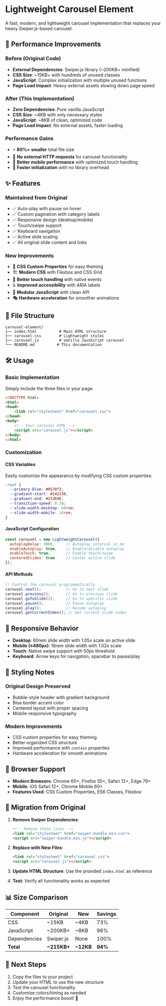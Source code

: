 # Lightweight Carousel Element

A fast, modern, and lightweight carousel implementation that replaces your heavy Swiper.js-based carousel.

## 🚀 Performance Improvements

### Before (Original Code)
- **External Dependencies**: Swiper.js library (~200KB+ minified)
- **CSS Size**: ~15KB+ with hundreds of unused classes
- **JavaScript**: Complex initialization with multiple unused functions
- **Page Load Impact**: Heavy external assets slowing down page speed

### After (This Implementation)
- **Zero Dependencies**: Pure vanilla JavaScript
- **CSS Size**: ~4KB with only necessary styles
- **JavaScript**: ~8KB of clean, optimized code
- **Page Load Impact**: No external assets, faster loading

### Performance Gains
- ⚡ **80%+ smaller** total file size
- 🔄 **No external HTTP requests** for carousel functionality
- 📱 **Better mobile performance** with optimized touch handling
- 🎯 **Faster initialization** with no library overhead

## ✨ Features

### Maintained from Original
- ✅ Auto-play with pause on hover
- ✅ Custom pagination with category labels
- ✅ Responsive design (desktop/mobile)
- ✅ Touch/swipe support
- ✅ Keyboard navigation
- ✅ Active slide scaling
- ✅ All original slide content and links

### New Improvements
- 🎨 **CSS Custom Properties** for easy theming
- 🏗️ **Modern CSS** with Flexbox and CSS Grid
- 📱 **Better touch handling** with native events
- ♿ **Improved accessibility** with ARIA labels
- 🔧 **Modular JavaScript** with clean API
- 🎭 **Hardware acceleration** for smoother animations

## 📁 File Structure

```
carousel-element/
├── index.html          # Main HTML structure
├── carousel.css        # Lightweight styles
├── carousel.js         # Vanilla JavaScript carousel
└── README.md          # This documentation
```

## 🛠️ Usage

### Basic Implementation
Simply include the three files in your page:

```html
<!DOCTYPE html>
<html>
<head>
    <link rel="stylesheet" href="carousel.css">
</head>
<body>
    <!-- Your carousel HTML -->
    <script src="carousel.js"></script>
</body>
</html>
```

### Customization

#### CSS Variables
Easily customize the appearance by modifying CSS custom properties:

```css
:root {
  --primary-blue: #0570f3;
  --gradient-start: #142336;
  --gradient-end: #23364E;
  --transition-speed: 0.3s;
  --slide-width-desktop: 60rem;
  --slide-width-mobile: 16rem;
}
```

#### JavaScript Configuration
```javascript
const carousel = new LightweightCarousel({
  autoplayDelay: 3000,     // Autoplay interval in ms
  enableAutoplay: true,    // Enable/disable autoplay
  enableTouch: true,       // Enable touch/swipe
  centeredSlides: true     // Center active slide
});
```

#### API Methods
```javascript
// Control the carousel programmatically
carousel.next();           // Go to next slide
carousel.previous();       // Go to previous slide
carousel.goToSlide(2);     // Go to specific slide
carousel.pause();          // Pause autoplay
carousel.play();           // Resume autoplay
carousel.getCurrentIndex(); // Get current slide index
```

## 📱 Responsive Behavior

- **Desktop**: 60rem slide width with 1.05x scale on active slide
- **Mobile (≤480px)**: 16rem slide width with 1.02x scale
- **Touch**: Native swipe support with 50px threshold
- **Keyboard**: Arrow keys for navigation, spacebar to pause/play

## 🎨 Styling Notes

### Original Design Preserved
- Bubble-style header with gradient background
- Blue border accent color
- Centered layout with proper spacing
- Mobile-responsive typography

### Modern Improvements
- CSS custom properties for easy theming
- Better organized CSS structure
- Improved performance with `contain` properties
- Hardware acceleration for smooth animations

## 🔧 Browser Support

- **Modern Browsers**: Chrome 60+, Firefox 55+, Safari 12+, Edge 79+
- **Mobile**: iOS Safari 12+, Chrome Mobile 60+
- **Features Used**: CSS Custom Properties, ES6 Classes, Flexbox

## 🚀 Migration from Original

1. **Remove Swiper Dependencies**:
   ```html
   <!-- Remove these lines -->
   <link rel="stylesheet" href="swiper-bundle.min.css">
   <script src="swiper-bundle.min.js"></script>
   ```

2. **Replace with New Files**:
   ```html
   <link rel="stylesheet" href="carousel.css">
   <script src="carousel.js"></script>
   ```

3. **Update HTML Structure**: Use the provided `index.html` as reference

4. **Test**: Verify all functionality works as expected

## 📊 Size Comparison

| Component | Original | New | Savings |
|-----------|----------|-----|---------|
| CSS | ~15KB | ~4KB | 73% |
| JavaScript | ~200KB+ | ~8KB | 96% |
| Dependencies | Swiper.js | None | 100% |
| **Total** | **~215KB+** | **~12KB** | **94%** |

## 🎯 Next Steps

1. Copy the files to your project
2. Update your HTML to use the new structure
3. Test the carousel functionality
4. Customize colors/timing as needed
5. Enjoy the performance boost! 🚀